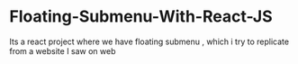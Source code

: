 # Floating-Submenu-With-React-JS
Its a react project where we have floating submenu  , which i try to replicate from a website I saw on web
